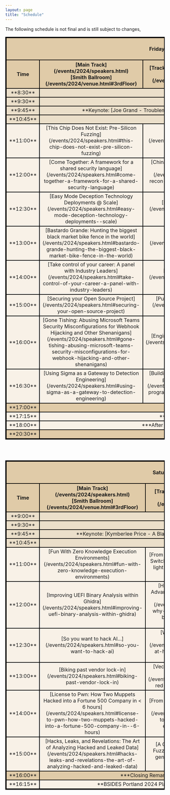 ```yaml
---
layout: page
title: "Schedule"
---
```

<style>
table{
    border-collapse: collapse;
    border-spacing: 0;
    border:2px solid #000000;
    
}

th{
    border:2px solid #000000;
}

td{
    border:2px solid #000000;
    vertical-align: middle;
}

thead{
    background-color: #E0CBA8; 
}

tfoot{
    background-color: #E0CBA8; 
}
.General_items{
    background-color: #EBDFCA; 
}
tbody{
   background-color: #F8F1E7; 
}

</style>
The following schedule is not final and is still subject to changes, 

<table width="100%">
<colgroup>
<col width="10%" />
<col width="30%" />
<col width="30%" />
<col width="30%" />
</colgroup>
<thead>
<tr class="header">
<th colspan=4 align="center"><br>Friday, October 6th, 2024<br><br></th>
</tr>
<tr class="header">
    <th markdown="span" align="center" rowspan=2 >Time</th>
    <th markdown="span" align="center" >[Main Track](/events/2024/speakers.html)<br>[Smith Ballroom](/events/2024/venue.html#3rdFloor)</th>
    <th markdown="span" align="center" >[Track 2](/events/2024/speakers.html)<br>[Rooms 329-327](/events/2024/venue.html#3rdFloor)</th>
    <th markdown="span" align="center" >[Workshops](/events/2024/workshops.html)<br>[Rooms 296,298](/events/2024/venue.html#2ndFloor)</th>
</tr>
</thead>
<tbody>
    <tr class="General_items">
        <td markdown="span" align="center">**8:30**</td>
        <td markdown="span" align="center" colspan=3> **Registration Opens**</td>
    </tr>
    <tr class="General_items">
        <td markdown="span" align="center">**9:30**</td>
        <td markdown="span" align="center" colspan=3> **Opening Remarks**</td>
    </tr>
    <tr class="General_items">
        <td markdown="span" align="center">**9:45**</td>
        <td markdown="span" align="center" colspan=3> **Keynote: [Joe Grand - Troublemakers and Superpowers](/events/2024/speakers.html#joe)**</td>
    </tr>
    <tr class="General_items">
        <td markdown="span" align="center">**10:45**</td>
        <td markdown="span" align="center" colspan=3> **15 Minute Break**</td>
    </tr>
    <tr>
        <td markdown="span" align="center">**11:00**</td>
        <td markdown="span" align="center"> [This Chip Does Not Exist: Pre-Silicon Fuzzing](/events/2024/speakers.html#this-chip-does-not-exist-pre-silicon-fuzzing)</td>
        <td markdown="span" align="center"> [LAPSUS$ is winning](/events/2024/speakers.html#lapsus-is-winning) </td>
        <td markdown="span" align="center" rowspan=3> [Purple Teaming with Detection-as-Code for Modern SIEM](/events/2024/workshops.html#purple-teaming-outbound-https)</td>
    </tr>
    <tr>
        <td markdown="span" align="center">**12:00**</td>
        <td markdown="span" align="center"> [Come Together: A framework for a shared security language](/events/2024/speakers.html#come-together-a-framework-for-a-shared-security-language)</td>
        <td markdown="span" align="center"> [China Recon 101: Finding Nation State Infra with Almost Free Tools](/events/2024/speakers.html#china-recon-101-finding-nation-state-infra-with-almost-free-tools)</td>
    </tr>
    <tr>
        <td markdown="span" align="center" >**12:30**</td>
        <td markdown="span" align="center" > [Easy Mode Deception Technology Deployments @ Scale](/events/2024/speakers.html#easy-mode-deception-technology-deployments--scale)</td>
        <td markdown="span" align="center" > [Essential Logs Pyramid SIEM](/events/2024/speakers.html#essential-logs-pyramid-siem)</td>
    </tr>
    <tr>
        <td markdown="span" align="center" >**13:00**</td>
        <td markdown="span" align="center" > [Bastardo Grande: Hunting the biggest black market bike fence in the world](/events/2024/speakers.html#bastardo-grande-hunting-the-biggest-black-market-bike-fence-in-the-world)</td>
        <td markdown="span" align="center" > [I like to MOVEit, MOVEit](/events/2024/speakers.html#i-like-to-moveit-moveit)</td>
        <td markdown="span" align="center" rowspan=2> [Digital Forensics and File Recovery Workshop](/events/2024/workshops.html#digital-forensics-and-file-recovery-workshop)</td>
    </tr>
    <tr>
        <td markdown="span" align="center" >**14:00**</td>
        <td markdown="span" align="center" > [Take control of your career: A panel with Industry Leaders](/events/2024/speakers.html#take-control-of-your-career-a-panel-with-industry-leaders)</td>
        <td markdown="span" align="center" > [Following the metadata trail](/events/2024/speakers.html#following-the-metadata-trail)</td>
    </tr>
    <tr>
        <td markdown="span" align="center" >**15:00**</td>
        <td markdown="span" align="center" > [Securing your Open Source Project](/events/2024/speakers.html#securing-your-open-source-project)</td>
        <td markdown="span" align="center" > [Purple-teaming outbound HTTPS](/events/2024/speakers.html#purple-teaming-outbound-https)</td>
        <td markdown="span" align="center" rowspan=3> [Insider Threat IR: A Hands-on Zero to 60](/events/2024/workshops.html#insider-threat-ir-workshop-a-hands-on-zero-to-60)</td>
    </tr>
     <tr>
        <td markdown="span" align="center" >**16:00**</td>
        <td markdown="span" align="center" > [Gone Tishing: Abusing Microsoft Teams Security Misconfigurations for Webhook Hijacking and Other Shenanigans](/events/2024/speakers.html#gone-tishing-abusing-microsoft-teams-security-misconfigurations-for-webhook-hijacking-and-other-shenanigans)</td>
        <td markdown="span" align="center" > [Engineering Privacy From the Get-Go](/events/2024/speakers.html#engineering-privacy-from-the-get-go)</td>
    </tr>
     <tr>
        <td markdown="span" align="center" >**16:30**</td>
        <td markdown="span" align="center" > [Using Sigma as a Gateway to Detection Engineering](/events/2024/speakers.html#using-sigma-as-a-gateway-to-detection-engineering)</td>
        <td markdown="span" align="center" > [Building a programming environment for privacy and iterative learning](/events/2024/speakers.html#building-a-programming-environment-for-privacy-and-iterative-learning)</td>
    </tr>
    <tr style="background-color: #E0CBA8;">
        <td markdown="span" align="center">**17:00**</td>
        <td markdown="span" align="center" rowspan=1 colspan=3>***Closing Remarks***</td>
    </tr>
    <tr>
        <td markdown="span" align="center">**17:15**</td>
        <td markdown="span" align="center" colspan=3> ***Drinks + hors d'oeuvres***</td>
    </tr>
    <tr>
        <td markdown="span" align="center">**18:00**</td>
        <td markdown="span" align="center" colspan=3>***After party: PSU bowling + movie night***</td>
    </tr>
    <tfoot>
    <tr>
        <td markdown="span" align="center">**20:30**</td>
        <td markdown="span" align="center" colspan=3> **Doors close**</td>
    </tr>
    </tfoot>
</tbody>
</table>

<br><br>

<table width="100%">
<colgroup>
<col width="10%" />
<col width="30%" />
<col width="30%" />
<col width="30%" />
</colgroup>
<thead>
<tr class="header">
<th colspan=4 align="center"><br>Saturday, October 7th, 2024<br><br></th>
</tr>
<tr class="header">
    <th markdown="span" align="center" rowspan=2 >Time</th>
    <th markdown="span" align="center" >[Main Track](/events/2024/speakers.html)<br>[Smith Ballroom](/events/2024/venue.html#3rdFloor)</th>
    <th markdown="span" align="center" >[Track 2](/events/2024/speakers.html)<br>[Rooms 329-327](/events/2024/venue.html#3rdFloor)</th>
    <th markdown="span" align="center" >[Workshops](/events/2024/workshops.html)<br>[Rooms 296,298](/events/2024/venue.html#2ndFloor)</th>
</tr>
</thead>
<tbody>
    <tr class="General_items">
        <td markdown="span" align="center">**9:00**</td>
        <td markdown="span" align="center" colspan=3> **Registration Opens**</td>
    </tr>
    <tr class="General_items">
        <td markdown="span" align="center">**9:30**</td>
        <td markdown="span" align="center" colspan=3> **Opening Remarks**</td>
    </tr>
    <tr class="General_items">
        <td markdown="span" align="center">**9:45**</td>
        <td markdown="span" align="center" colspan=3> **Keynote: [Kymberlee Price - A Blameless Retro on Security](/events/2024/speakers.html#Kymberlee)**</td>
    </tr>
    <tr class="General_items">
        <td markdown="span" align="center">**10:45**</td>
        <td markdown="span" align="center" colspan=3> **15 Minute Break**</td>
    </tr>
    <tr>
        <td markdown="span" align="center">**11:00**</td>
        <td markdown="span" align="center"> [Fun With Zero Knowledge Execution Environments](/events/2024/speakers.html#fun-with-zero-knowledge-execution-environments)</td>
        <td markdown="span" align="center"> [From Light to Router: Reversing an IoT Smart Switch](/events/2024/speakers.html#from-light-to-router-reversing-an-iot-smart-switch) </td>
        <td markdown="span" align="center" rowspan=3> [Capture The Flag (CTF) With Feedback And Hints](/events/2024/workshops.html#capture-the-flag-ctf-with-feedback-and-hints-workshop)</td>
    </tr>
    <tr>
        <td markdown="span" align="center">**12:00**</td>
        <td markdown="span" align="center"> [Improving UEFI Binary Analysis within Ghidra](/events/2024/speakers.html#improving-uefi-binary-analysis-within-ghidra)</td>
        <td markdown="span" align="center"> [How And Why To Gain Technological Advantages By Harvesting Entropy From An Unsuspecting Public](/events/2024/speakers.html#how-and-why-to-gain-technological-advantages-by-harvesting-entropy-from-an-unsuspecting-public)</td>
    </tr>
    <tr>
        <td markdown="span" align="center" >**12:30**</td>
        <td markdown="span" align="center" > [So you want to hack AI...](/events/2024/speakers.html#so-you-want-to-hack-ai)</td>
        <td markdown="span" align="center" > [We Have C2 at Home - Leveraging Microsoft's C2 Framework](/events/2024/speakers.html#we-have-c2-at-home---leveraging-microsofts-c2-framework)</td>
    </tr>
    <tr>
        <td markdown="span" align="center" >**13:00**</td>
        <td markdown="span" align="center" > [Biking past vendor lock-in](/events/2024/speakers.html#biking-past-vendor-lock-in)</td>
        <td markdown="span" align="center" > [VectorDumper: Redteam adventures with VectorDBs](/events/2024/speakers.html#vectordumper-red-team-adventures-with-vectordbs)</td>
        <td markdown="span" align="center" rowspan=2> [Badgelife Creator 101: Making Your First Electronic Badge](/events/2024/workshops.html#badgelife-creator-101-making-your-first-electronic-badge-workshop)</td>
    </tr>
    <tr>
        <td markdown="span" align="center" >**14:00**</td>
        <td markdown="span" align="center" > [License to Pwn: How Two Muppets Hacked into a Fortune 500 Company in < 6 hours](/events/2024/speakers.html#license-to-pwn-how-two-muppets-hacked-into-a-fortune-500-company-in--6-hours)</td>
        <td markdown="span" align="center" > [From Patch to Shell: The Twists and Turns of Exploiting a Hardened Platform](/events/2024/speakers.html#from-patch-to-shell-the-twists-and-turns-of-exploiting-a-hardened-platform)</td>
    </tr>
    <tr>
        <td markdown="span" align="center" >**15:00**</td>
        <td markdown="span" align="center" > [Hacks, Leaks, and Revelations: The Art of Analyzing Hacked and Leaked Data](/events/2024/speakers.html#hacks-leaks-and-revelations-the-art-of-analyzing-hacked-and-leaked-data)</td>
        <td markdown="span" align="center" > [A Gentle Introduction to Understanding Fuzzers](/events/2024/speakers.html#a-gentle-introduction-to-understanding-fuzzers)</td>
        <td markdown="span" align="center" rowspan=3> [Network Protocol Fuzzing With Boofuzz](/events/2024/workshops.html#network-protocol-fuzzing-with-boofuzz-workshop)</td>
    </tr>
    <tr style="background-color: #E0CBA8;">
        <td markdown="span" align="center">**16:00**</td>
        <td markdown="span" align="center" rowspan=1 colspan=2>***Closing Remarks***</td>
    </tr>
    <tr>
        <td markdown="span" align="center">**16:15**</td>
        <td markdown="span" align="center" colspan=2> **BSIDES Portland 2024 Planning begins**</td>
    </tr>
</tbody>
</table>

<!-- <tr>
    <td markdown="span" align="center">Second column **fields**</td>
    <td markdown="span" align="left">Some more descriptive text.</td>
    <td markdown="span" align="left"> text</td>
</tr> -->

